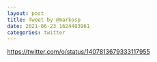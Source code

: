 ```yaml
--- 
layout: post 
title: Tweet by @markosp 
date: 2021-06-23 1624483961 
categories: twitter 
--- 
```

https://twitter.com/o/status/1407813679333117955